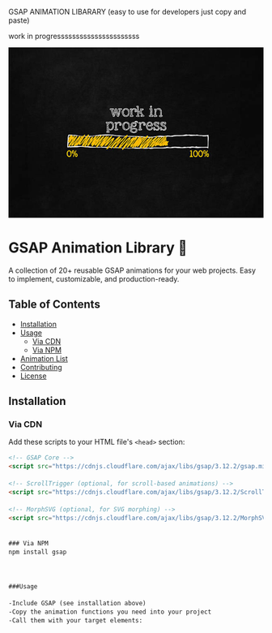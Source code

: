  GSAP ANIMATION LIBARARY (easy to use for developers just copy and paste)


work in progressssssssssssssssssssss


![image alt](https://github.com/pstarz7/gsap-animation-library/blob/d4e209677802cd6ec0159ce6e2974de009ce077b/istockphoto-508408464-612x612.jpg)


# GSAP Animation Library 🚀

A collection of 20+ reusable GSAP animations for your web projects. Easy to implement, customizable, and production-ready.

## Table of Contents
- [Installation](#installation)
- [Usage](#usage)
  - [Via CDN](#via-cdn)
  - [Via NPM](#via-npm)
- [Animation List](#animation-list)
- [Contributing](#contributing)
- [License](#license)

## Installation

### Via CDN

Add these scripts to your HTML file's `<head>` section:

```html
<!-- GSAP Core -->
<script src="https://cdnjs.cloudflare.com/ajax/libs/gsap/3.12.2/gsap.min.js"></script>

<!-- ScrollTrigger (optional, for scroll-based animations) -->
<script src="https://cdnjs.cloudflare.com/ajax/libs/gsap/3.12.2/ScrollTrigger.min.js"></script>

<!-- MorphSVG (optional, for SVG morphing) -->
<script src="https://cdnjs.cloudflare.com/ajax/libs/gsap/3.12.2/MorphSVGPlugin.min.js"></script>


### Via NPM
npm install gsap



###Usage

-Include GSAP (see installation above)
-Copy the animation functions you need into your project
-Call them with your target elements:


